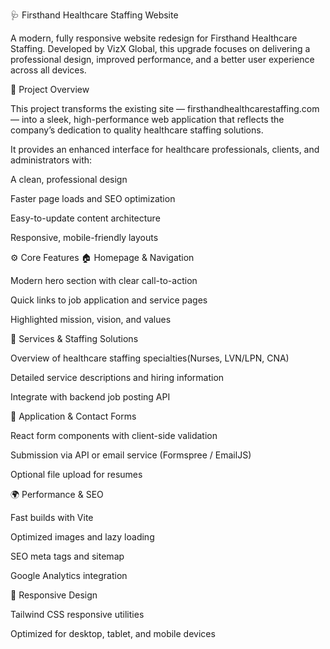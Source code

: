 🩺 Firsthand Healthcare Staffing Website 

A modern, fully responsive website redesign for Firsthand Healthcare Staffing.
Developed by VizX Global, this upgrade focuses on delivering a professional design, improved performance, and a better user experience across all devices.

🧭 Project Overview

This project transforms the existing site — firsthandhealthcarestaffing.com
 — into a sleek, high-performance web application that reflects the company’s dedication to quality healthcare staffing solutions.

It provides an enhanced interface for healthcare professionals, clients, and administrators with:

A clean, professional design

Faster page loads and SEO optimization

Easy-to-update content architecture

Responsive, mobile-friendly layouts

⚙️ Core Features
🏠 Homepage & Navigation

Modern hero section with clear call-to-action

Quick links to job application and service pages

Highlighted mission, vision, and values

💼 Services & Staffing Solutions

Overview of healthcare staffing specialties(Nurses, LVN/LPN, CNA)

Detailed service descriptions and hiring information

Integrate with backend job posting API

📄 Application & Contact Forms

React form components with client-side validation

Submission via API or email service (Formspree / EmailJS)

Optional file upload for resumes

🌍 Performance & SEO

Fast builds with Vite

Optimized images and lazy loading

SEO meta tags and sitemap

Google Analytics integration

📱 Responsive Design

Tailwind CSS responsive utilities

Optimized for desktop, tablet, and mobile devices
